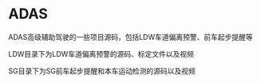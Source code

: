 # ADAS
ADAS高级辅助驾驶的一些项目源码，包括LDW车道偏离预警、前车起步提醒等



LDW目录下为LDW车道偏离预警的源码、标定文件以及视频

SG目录下为SG前车起步提醒和本车运动检测的源码以及视频
